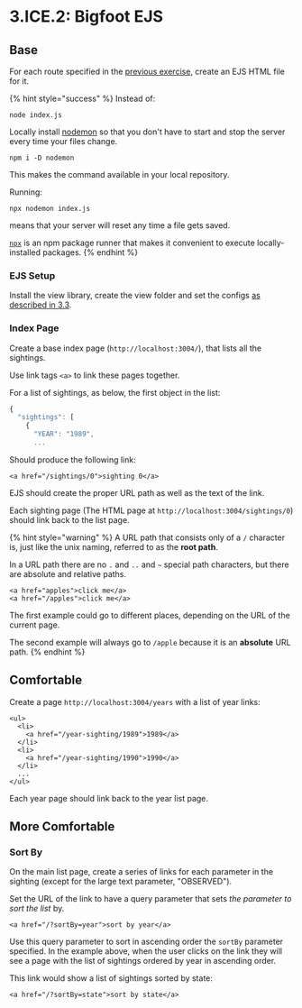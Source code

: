 # 3.ICE.2: Bigfoot EJS

## Base

For each route specified in the [previous exercise,](3.ice.1-bigfoot.md) create an EJS HTML file for it.

{% hint style="success" %}
Instead of:

```text
node index.js
```

Locally install [nodemon](https://www.npmjs.com/package/nodemon) so that you don't have to start and stop the server every time your files change.

```text
npm i -D nodemon
```

This makes the command available in your local repository.

Running:

```text
npx nodemon index.js
```

means that your server will reset any time a file gets saved.

[`npx`](https://medium.com/@maybekatz/introducing-npx-an-npm-package-runner-55f7d4bd282b) is an npm package runner that makes it convenient to execute locally-installed packages.
{% endhint %}

### EJS Setup

Install the view library, create the view folder and set the configs [as described in 3.3](../3.3-intro-to-ejs/).

### Index Page

Create a base index page \(`http://localhost:3004/`\), that lists all the sightings.

Use link tags `<a>` to link these pages together.

For a list of sightings, as below, the first object in the list:

```javascript
{
  "sightings": [
    {
      "YEAR": "1989",
      ...
```

Should produce the following link:

```markup
<a href="/sightings/0">sighting 0</a>
```

EJS should create the proper URL path as well as the text of the link.

Each sighting page \(The HTML page at `http://localhost:3004/sightings/0`\) should link back to the list page.

{% hint style="warning" %}
A URL path that consists only of a `/` character is, just like the unix naming, referred to as the **root path**.

In a URL path there are no `.` and `..` and `~` special path characters, but there are absolute and relative paths.

```markup
<a href="apples">click me</a>
<a href="/apples">click me</a>
```

The first example could go to different places, depending on the URL of the current page.

The second example will always go to `/apple` because it is an **absolute** URL path.
{% endhint %}

## Comfortable

Create a page `http://localhost:3004/years` with a list of year links:

```markup
<ul>
  <li>
    <a href="/year-sighting/1989">1989</a>
  </li>
  <li>
    <a href="/year-sighting/1990">1990</a>
  </li>
  ...
</ul>
```

Each year page should link back to the year list page.

## More Comfortable

### Sort By

On the main list page, create a series of links for each parameter in the sighting \(except for the large text parameter, "OBSERVED"\).

Set the URL of the link to have a query parameter that sets _the parameter to sort the list_ by.

```markup
<a href="/?sortBy=year">sort by year</a>
```

Use this query parameter to sort in ascending order the `sortBy` parameter specified. In the example above, when the user clicks on the link they will see a page with the list of sightings ordered by year in ascending order.

This link would show a list of sightings sorted by state:

```markup
<a href="/?sortBy=state">sort by state</a>
```

